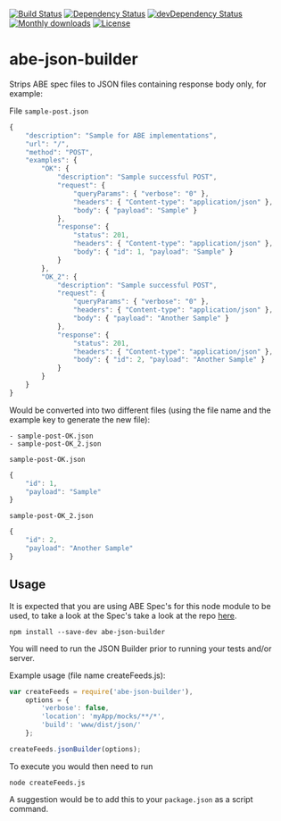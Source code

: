[![Build Status](http://img.shields.io/travis/apibyexample/abe-json-builder/master.svg)](https://travis-ci.org/apibyexample/abe-json-builder)
[![Dependency Status](https://david-dm.org/apibyexample/abe-json-builder/dev-status.svg)](https://david-dm.org/apibyexample/abe-json-builder#info=devDependencies)
[![devDependency Status](https://david-dm.org/apibyexample/abe-json-builder/status.svg)](https://david-dm.org/apibyexample/abe-json-builder#info=dependencies)
[![Monthly downloads](http://img.shields.io/npm/dm/abe-json-builder.svg)](https://www.npmjs.org/package/abe-json-builder)
[![License](http://img.shields.io/npm/l/abe-json-builder.svg)](https://www.npmjs.org/package/abe-json-builder)

abe-json-builder
================

Strips ABE spec files to JSON files containing response body only, for example:

File ``sample-post.json``
```js
{
    "description": "Sample for ABE implementations",
    "url": "/",
    "method": "POST",
    "examples": {
        "OK": {
            "description": "Sample successful POST",
            "request": {
                "queryParams": { "verbose": "0" },
                "headers": { "Content-type": "application/json" },
                "body": { "payload": "Sample" }
            },
            "response": {
                "status": 201,
                "headers": { "Content-type": "application/json" },
                "body": { "id": 1, "payload": "Sample" }
            }
        },
        "OK_2": {
            "description": "Sample successful POST",
            "request": {
                "queryParams": { "verbose": "0" },
                "headers": { "Content-type": "application/json" },
                "body": { "payload": "Another Sample" }
            },
            "response": {
                "status": 201,
                "headers": { "Content-type": "application/json" },
                "body": { "id": 2, "payload": "Another Sample" }
            }
        }
    }
}
```

Would be converted into two different files (using the file name and the example
    key to generate the new file):

    - sample-post-OK.json
    - sample-post-OK_2.json

``sample-post-OK.json``

```js
{
    "id": 1,
    "payload": "Sample"
}
```

``sample-post-OK_2.json``

```js
{
    "id": 2,
    "payload": "Another Sample"
}
```

## Usage

It is expected that you are using ABE Spec's for this node module to be used, to
take a look at the Spec's take a look at the repo [here](https://github.com/apibyexample/abe-spec).

``npm install --save-dev abe-json-builder``

You will need to run the JSON Builder prior to running your tests and/or server.

Example usage (file name createFeeds.js):

```js
var createFeeds = require('abe-json-builder'),
    options = {
        'verbose': false,
        'location': 'myApp/mocks/**/*',
        'build': 'www/dist/json/'
    };

createFeeds.jsonBuilder(options);

```

To execute you would then need to run

``node createFeeds.js``

A suggestion would be to add this to your ``package.json`` as a script command.
